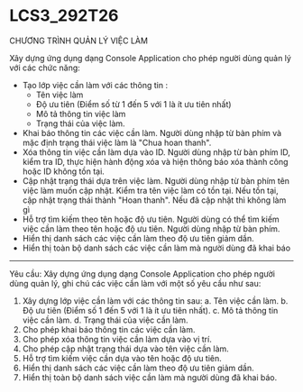 # LCS3_292T26
CHƯƠNG TRÌNH QUẢN LÝ VIỆC LÀM

Xây dựng ứng dụng dạng Console Application cho phép người dùng quản lý với các chức năng:
 - Tạo lớp việc cần làm với các thông tin :
   + Tên việc làm
   + Độ ưu tiên (Điểm số từ 1 đến 5 với 1 là ít ưu tiên nhất)
   + Mô tả thông tin việc làm
   + Trạng thái của việc làm.
 - Khai báo thông tin các việc cần làm. Người dùng nhập từ bàn phím và mặc định trạng thái việc làm là "Chua hoan thanh".
 - Xóa thông tin việc cần làm dựa vào ID. Người dùng nhập từ bàn phím ID, kiểm tra ID, thực hiện hành động xóa và hiện thông
báo xóa thành công hoặc ID không tồn tại.
 - Cập nhật trạng thái dựa trên việc làm. Người dùng nhập từ bàn phím tên việc làm muốn cập nhật. Kiểm tra tên việc làm có
tồn tại. Nếu tồn tại, cập nhật trạng thái thành "Hoan thanh". Nếu đã cập nhật thì không làm gì
 - Hỗ trợ tìm kiếm theo tên hoặc độ ưu tiên. Người dùng có thể tìm kiếm việc cần làm theo tên hoặc độ ưu tiên. Người dùng nhập
từ bàn phím.
 - Hiển thị danh sách các việc cần làm theo độ ưu tiên giảm dần.
 - Hiển thị toàn bộ danh sách các việc cần làm mà người dùng đã khai báo
------------------------------------------------------------------------------------------------------------------------------------
Yêu cầu: Xây dựng ứng dụng dạng Console Application cho phép người dùng quản
lý, ghi chú các việc cần làm với một số yêu cầu như sau:
1. Xây dựng lớp việc cần làm với các thông tin sau:
 a. Tên việc cần làm.
 b. Độ ưu tiên (Điểm số 1 đến 5 với 1 là ít ưu tiên nhất).
 c. Mô tả thông tin việc cần làm.
 d. Trạng thái của việc cần làm.
2. Cho phép khai báo thông tin các việc cần làm.
3. Cho phép xóa thông tin việc cần làm dựa vào vị trí.
4. Cho phép cập nhật trạng thái dựa vào tên việc cần làm.
5. Hỗ trợ tìm kiếm việc cần dựa vào tên hoặc độ ưu tiên.
6. Hiển thị danh sách các việc cần làm theo độ ưu tiên giảm dần.
7. Hiển thị toàn bộ danh sách việc cần làm mà người dùng đã khai báo.
